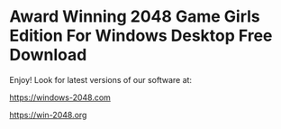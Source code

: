 Award Winning 2048 Game Girls Edition For Windows Desktop Free Download
=============================================================================================

Enjoy! Look for latest versions of our software at:

https://windows-2048.com

https://win-2048.org
